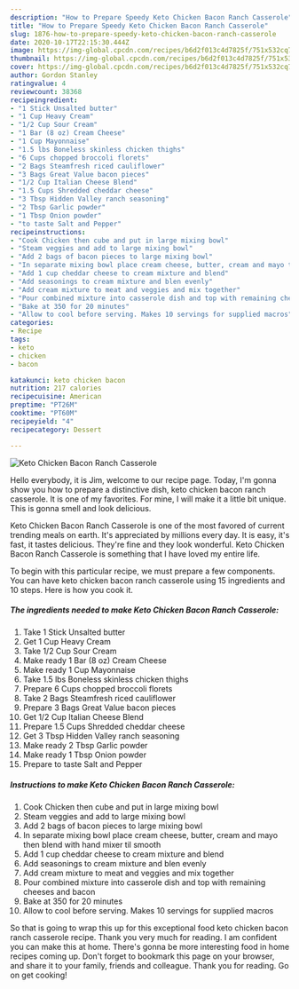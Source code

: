 ```yaml
---
description: "How to Prepare Speedy Keto Chicken Bacon Ranch Casserole"
title: "How to Prepare Speedy Keto Chicken Bacon Ranch Casserole"
slug: 1876-how-to-prepare-speedy-keto-chicken-bacon-ranch-casserole
date: 2020-10-17T22:15:30.444Z
image: https://img-global.cpcdn.com/recipes/b6d2f013c4d7825f/751x532cq70/keto-chicken-bacon-ranch-casserole-recipe-main-photo.jpg
thumbnail: https://img-global.cpcdn.com/recipes/b6d2f013c4d7825f/751x532cq70/keto-chicken-bacon-ranch-casserole-recipe-main-photo.jpg
cover: https://img-global.cpcdn.com/recipes/b6d2f013c4d7825f/751x532cq70/keto-chicken-bacon-ranch-casserole-recipe-main-photo.jpg
author: Gordon Stanley
ratingvalue: 4
reviewcount: 38368
recipeingredient:
- "1 Stick Unsalted butter"
- "1 Cup Heavy Cream"
- "1/2 Cup Sour Cream"
- "1 Bar (8 oz) Cream Cheese"
- "1 Cup Mayonnaise"
- "1.5 lbs Boneless skinless chicken thighs"
- "6 Cups chopped broccoli florets"
- "2 Bags Steamfresh riced cauliflower"
- "3 Bags Great Value bacon pieces"
- "1/2 Cup Italian Cheese Blend"
- "1.5 Cups Shredded cheddar cheese"
- "3 Tbsp Hidden Valley ranch seasoning"
- "2 Tbsp Garlic powder"
- "1 Tbsp Onion powder"
- "to taste Salt and Pepper"
recipeinstructions:
- "Cook Chicken then cube and put in large mixing bowl"
- "Steam veggies and add to large mixing bowl"
- "Add 2 bags of bacon pieces to large mixing bowl"
- "In separate mixing bowl place cream cheese, butter, cream and mayo then blend with hand mixer til smooth"
- "Add 1 cup cheddar cheese to cream mixture and blend"
- "Add seasonings to cream mixture and blen evenly"
- "Add cream mixture to meat and veggies and mix together"
- "Pour combined mixture into casserole dish and top with remaining cheeses and bacon"
- "Bake at 350 for 20 minutes"
- "Allow to cool before serving. Makes 10 servings for supplied macros"
categories:
- Recipe
tags:
- keto
- chicken
- bacon

katakunci: keto chicken bacon 
nutrition: 217 calories
recipecuisine: American
preptime: "PT26M"
cooktime: "PT60M"
recipeyield: "4"
recipecategory: Dessert

---
```



![Keto Chicken Bacon Ranch Casserole](https://img-global.cpcdn.com/recipes/b6d2f013c4d7825f/751x532cq70/keto-chicken-bacon-ranch-casserole-recipe-main-photo.jpg)

Hello everybody, it is Jim, welcome to our recipe page. Today, I'm gonna show you how to prepare a distinctive dish, keto chicken bacon ranch casserole. It is one of my favorites. For mine, I will make it a little bit unique. This is gonna smell and look delicious.



Keto Chicken Bacon Ranch Casserole is one of the most favored of current trending meals on earth. It's appreciated by millions every day. It is easy, it's fast, it tastes delicious. They're fine and they look wonderful. Keto Chicken Bacon Ranch Casserole is something that I have loved my entire life.


To begin with this particular recipe, we must prepare a few components. You can have keto chicken bacon ranch casserole using 15 ingredients and 10 steps. Here is how you cook it.

<!--inarticleads1-->

##### The ingredients needed to make Keto Chicken Bacon Ranch Casserole:

1. Take 1 Stick Unsalted butter
1. Get 1 Cup Heavy Cream
1. Take 1/2 Cup Sour Cream
1. Make ready 1 Bar (8 oz) Cream Cheese
1. Make ready 1 Cup Mayonnaise
1. Take 1.5 lbs Boneless skinless chicken thighs
1. Prepare 6 Cups chopped broccoli florets
1. Take 2 Bags Steamfresh riced cauliflower
1. Prepare 3 Bags Great Value bacon pieces
1. Get 1/2 Cup Italian Cheese Blend
1. Prepare 1.5 Cups Shredded cheddar cheese
1. Get 3 Tbsp Hidden Valley ranch seasoning
1. Make ready 2 Tbsp Garlic powder
1. Make ready 1 Tbsp Onion powder
1. Prepare to taste Salt and Pepper




<!--inarticleads2-->

##### Instructions to make Keto Chicken Bacon Ranch Casserole:

1. Cook Chicken then cube and put in large mixing bowl
1. Steam veggies and add to large mixing bowl
1. Add 2 bags of bacon pieces to large mixing bowl
1. In separate mixing bowl place cream cheese, butter, cream and mayo then blend with hand mixer til smooth
1. Add 1 cup cheddar cheese to cream mixture and blend
1. Add seasonings to cream mixture and blen evenly
1. Add cream mixture to meat and veggies and mix together
1. Pour combined mixture into casserole dish and top with remaining cheeses and bacon
1. Bake at 350 for 20 minutes
1. Allow to cool before serving. Makes 10 servings for supplied macros




So that is going to wrap this up for this exceptional food keto chicken bacon ranch casserole recipe. Thank you very much for reading. I am confident you can make this at home. There's gonna be more interesting food in home recipes coming up. Don't forget to bookmark this page on your browser, and share it to your family, friends and colleague. Thank you for reading. Go on get cooking!
